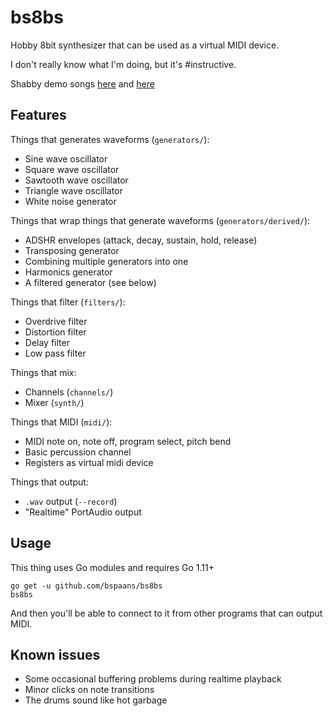 # bs8bs

Hobby 8bit synthesizer that can be used as a virtual MIDI device.

I don't really know what I'm doing, but it's #instructive.

Shabby demo songs [here](https://github.com/bspaans/bs8bs/raw/master/demo/demo.mp3)
and [here](https://github.com/bspaans/bs8bs/raw/master/demo/demo2.mp3) 

## Features

Things that generates waveforms (`generators/`):

* Sine wave oscillator
* Square wave oscillator
* Sawtooth wave oscillator
* Triangle wave oscillator
* White noise generator

Things that wrap things that generate waveforms (`generators/derived/`):

* ADSHR envelopes (attack, decay, sustain, hold, release)
* Transposing generator
* Combining multiple generators into one
* Harmonics generator
* A filtered generator (see below)

Things that filter (`filters/`):

* Overdrive filter
* Distortion filter
* Delay filter
* Low pass filter

Things that mix: 

* Channels (`channels/`)
* Mixer (`synth/`)

Things that MIDI (`midi/`):

* MIDI note on, note off, program select, pitch bend
* Basic percussion channel
* Registers as virtual midi device

Things that output:

* `.wav` output (`--record`)
* "Realtime" PortAudio output


## Usage

This thing uses Go modules and requires Go 1.11+

```
go get -u github.com/bspaans/bs8bs
bs8bs
```

And then you'll be able to connect to it from other programs that can output
MIDI.

## Known issues

* Some occasional buffering problems during realtime playback
* Minor clicks on note transitions
* The drums sound like hot garbage
